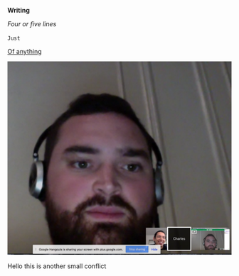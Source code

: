 **Writing**

*Four or five lines*

`Just`

[Of anything](http://www.google.com/)

![Charlie Screenshot](/charlie.png)

Hello this is another small conflict
